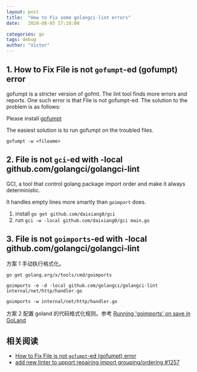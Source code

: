 ```yaml
---
layout: post
title:  "How to Fix some golangci-lint errors"
date:   2020-08-05 17:10:00

categories: go
tags: debug
author: "Victor"
---
```


## 1. How to Fix File is not `gofumpt`-ed (gofumpt) error

gofumpt is a stricter version of gofmt. The lint tool finds more errors and reports. One such error is that File is not gofumpt-ed. The solution to the problem is as follows:

Please install [gofumpt](https://github.com/mvdan/gofumpt)

The easiest solution is to run gofumpt on the troubled files.

`gofumpt -w <fileame>`

## 2. File is not `gci`-ed with -local github.com/golangci/golangci-lint

GCI, a tool that control golang package import order and make it always deterministic.

It handles empty lines more smartly than `goimport` does.

1. install `go get github.com/daixiang0/gci`
2. run `gci -w -local github.com/daixiang0/gci main.go`

## 3. File is not `goimports`-ed with -local github.com/golangci/golangci-lint

方案 1 手动执行格式化。

```shell
go get golang.org/x/tools/cmd/goimports

goimports -e -d -local github.com/golangci/golangci-lint internal/net/http/handler.go

goimports -w internal/net/http/handler.go
```

方案 2 配置 goland 的代码格式化规则。参考 [Running 'goimports' on save in GoLand](https://stackoverflow.com/questions/45590236/running-goimports-on-save-in-goland)

## 相关阅读

* [How to Fix File is not `gofumpt`-ed (gofumpt) error](https://freethreads.net/2020/07/28/how-to-fix-file-is-not-gofumpt-ed-gofumpt-error/)
* [add new linter to upport repairing import grouping/ordering #1257](https://github.com/golangci/golangci-lint/issues/1257)
